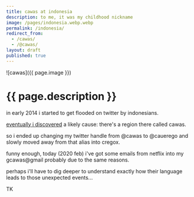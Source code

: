 ```yaml
---
title: cawas at indonesia
description: to me, it was my childhood nickname
image: /pages/indonesia.webp.webp
permalink: /indonesia/
redirect_from:
  - /cawas/
  - /@cawas/
layout: draft
published: true
---
```


![cawas]({{ page.image }})

# {{ page.description }}

in early 2014 i started to get flooded on twitter by indonesians.

[eventually i discovered](https://www.quora.com/What-are-your-weirdest-Twitter-stories/answer/cregox) a likely cause: there's a region there called cawas.

so i ended up changing my twitter handle from @cawas to @cauerego and slowly moved away from that alias into cregox.

funny enough, today (2020 feb) i've got some emails from netflix into my gcawas@gmail probably due to the same reasons.

perhaps i'll have to dig deeper to understand exactly how their language leads to those unexpected events...

TK
